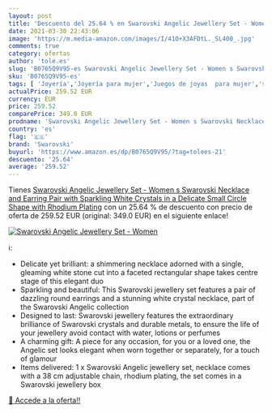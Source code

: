 ```yaml
---
layout: post
title: 'Descuento del 25.64 % en Swarovski Angelic Jewellery Set - Women '
date: 2021-03-30 22:43:06
image: 'https://m.media-amazon.com/images/I/41O+X3AFDtL._SL400_.jpg'
comments: true
category: ofertas
author: 'tole.es'
slug: 'B0765Q9V95-es Swarovski Angelic Jewellery Set - Women s Swarovski...'
sku: 'B0765Q9V95-es'
tags: [ 'Joyería','Joyería para mujer','Juegos de joyas  para mujer','swarovski', ]
actualPrice: 259.52 EUR
currency: EUR
price: 259.52
comparePrice: 349.0 EUR
prodname: 'Swarovski Angelic Jewellery Set - Women s Swarovski Necklace and Earring Pair with Sparkling White Crystals in a Delicate Small Circle Shape with Rhodium Plating'
country: 'es'
flag: '🇪🇸'
brand: 'Swarovski'
buyurl: 'https://www.amazon.es/dp/B0765Q9V95/?tag=tolees-21'
descuento: '25.64'
average: '259.52'
---
```


Tienes [Swarovski Angelic Jewellery Set - Women s Swarovski Necklace and Earring Pair with Sparkling White Crystals in a Delicate Small Circle Shape with Rhodium Plating](https://www.amazon.es/dp/B0765Q9V95/?tag=tolees-21) con un 25.64 % de descuento con precio de oferta de 259.52 EUR (original: 349.0 EUR) en el siguiente enlace!

[![Swarovski Angelic Jewellery Set - Women ](https://m.media-amazon.com/images/I/41O+X3AFDtL._SL400_.jpg)](https://www.amazon.es/dp/B0765Q9V95/?tag=tolees-21)

ℹ️:

- Delicate yet brilliant: a shimmering necklace adorned with a single, gleaming white stone cut into a faceted rectangular shape takes centre stage of this elegant duo
- Sparkling and beautiful: This Swarovski jewellery set features a pair of dazzling round earrings and a stunning white crystal necklace, part of the Swarovski Angelic collection
- Designed to last: Swarovski jewellery features the extraordinary brilliance of Swarovski crystals and durable metals, to ensure the life of your jewellery avoid contact with water, lotions or perfumes
- A charming gift: A piece for any occasion, for you or a loved one, the Angelic set looks elegant when worn together or separately, for a touch of glamour
- Items delivered: 1 x Swarovski Angelic jewellery set, necklace comes with a 38 cm adjustable chain, rhodium plating, the set comes in a Swarovski jewellery box

[🛒 Accede a la oferta!!](https://www.amazon.es/dp/B0765Q9V95/?tag=tolees-21)
